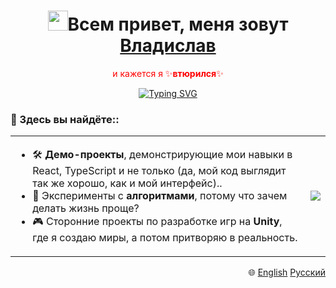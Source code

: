<!-- markdownlint-disable MD033 MD041 -->
<p align="center">
  <h1 align="center"><img src="https://github.com/blackcater/blackcater/raw/main/images/Hi.gif" height="32"/>Всем привет, меня зовут <a href="https://www.youtube.com/watch?v=DFSXP9Uedz4" target="_blank">Владислав</a></h1>
</p>
<p align="center">
  <span style="color: red;">и кажется я ✨<b>втюрился</b>✨<span>  
</p>
<p align="center">
<a href="https://git.io/typing-svg"><img src="https://readme-typing-svg.demolab.com?font=Fira+Code&duration=6000&pause=1500&color=4493F8&center=true&width=435&lines=%D0%B2+%D0%BF%D0%BE%D1%82%D1%80%D1%8F%D1%81%D0%B0%D1%8E%D1%89%D0%B8%D0%B9+ReactJs+Lib;%D0%B2+%D0%BD%D0%B5%D0%B2%D0%B5%D1%80%D0%BE%D1%8F%D1%82%D0%BD%D1%8B%D0%B9+NextJs+framework;%D0%B2+%D1%81%D1%82%D1%80%D0%BE%D0%B3%D0%B8%D0%B9+TypeScript" alt="Typing SVG" /></a>
</p>

<p align="center">
  <h3 align="start">🌟 Здесь вы найдёте::</h3>
</p>

<div align="center">
  <table>
    <tr>
      <td>
        <ul>
          <li>🛠️ <b>Демо-проекты</b>, демонстрирующие мои навыки в React, TypeScript и не только (да, мой код выглядит так же хорошо, как и мой интерфейс)..</li>
          <li>🧩 Эксперименты с <b>алгоритмами</b>, потому что зачем делать жизнь проще?</li>
          <li>🎮 Сторонние проекты по разработке игр на <b>Unity</b>, где я создаю миры, а потом притворяю в реальность.</li>
        </ul>
      </td>
      <td>
        <p align="center">
        <img src="https://media1.tenor.com/m/wF5RiCnfj34AAAAd/work-computer.gif" />
        </p>
      </td>
    </tr>
  </table>
</div>


<p align="end">
  🌐
  <a href="README.md" target="_blank">English</a>
  <a href="README.ru.md" target="_blank">Русский</a>
</p>
<!-- markdownlint-enable MD033 -->


